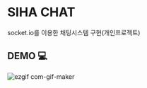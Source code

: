 # SIHA CHAT 
socket.io를 이용한 채팅시스템 구현(개인프로젝트)

## DEMO 💻
![ezgif com-gif-maker](https://user-images.githubusercontent.com/92668655/191167230-d938db08-89e4-405f-a4f4-11b9cee17c6e.gif)
